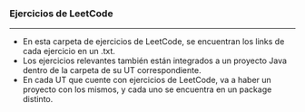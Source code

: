 ### Ejercicios de LeetCode
-----------------------------
- En esta carpeta de ejercicios de LeetCode, se encuentran los links de cada ejercicio en un .txt.
- Los ejercicios relevantes también están integrados a un proyecto Java dentro de la carpeta de su UT correspondiente.
- En cada UT que cuente con ejercicios de LeetCode, va a haber un proyecto con los mismos, y cada uno se encuentra en un package distinto.
